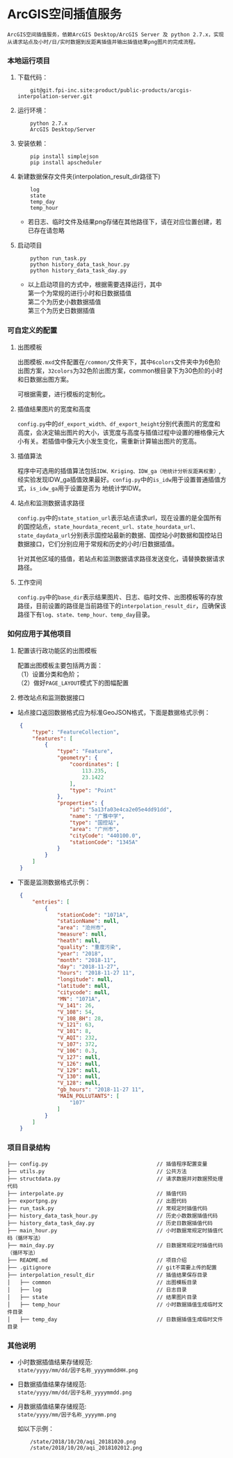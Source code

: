 # ArcGIS空间插值服务
    ArcGIS空间插值服务，依赖ArcGIS Desktop/ArcGIS Server 及 python 2.7.x，实现从请求站点及小时/日/实时数据到反距离插值并输出插值结果png图片的完成流程。

### 本地运行项目

1. 下载代码：

    ``` 
        git@git.fpi-inc.site:product/public-products/arcgis-interpolation-server.git
     ```

2. 运行环境：

    ``` 
        python 2.7.x
        ArcGIS Desktop/Server  
    ```

3. 安装依赖：

    ``` shell
        pip install simplejson
        pip install apscheduler
    ```
    
4. 新建数据保存文件夹(interpolation_result_dir路径下)

    ``` 
        log
        state
        temp_day
        temp_hour
    ```
    * 若日志、临时文件及结果png存储在其他路径下，请在对应位置创建，若已存在请忽略
5. 启动项目

    ``` 
        python run_task.py
        python history_data_task_hour.py
        python history_data_task_day.py
    ```
    * 以上启动项目的方式中，根据需要选择运行，其中   
        第一个为常规的进行小时和日数据插值  
        第二个为历史小数数据插值   
        第三个为历史日数据插值


### 可自定义的配置


1. 出图模板

    出图模板``.mxd``文件配置在``/common/``文件夹下，其中``6colors``文件夹中为6色阶出图方案，``32colors``为32色阶出图方案，common根目录下为30色阶的小时和日数据出图方案。

    可根据需要，进行模板的定制化。

2. 插值结果图片的宽度和高度  

    ``config.py``中的``df_export_width、df_export_height``分别代表图片的宽度和高度，会决定输出图片的大小，该宽度与高度与插值过程中设置的栅格像元大小有关。若插值中像元大小发生变化，需重新计算输出图片的宽高。

3. 插值算法

    程序中可选用的插值算法包括``IDW、Kriging、IDW_ga（地统计分析反距离权重）``,经实验发现IDW_ga插值效果最好。``config.py``中的``is_idw``用于设置普通插值方式，``is_idw_ga``用于设置是否为 地统计学IDW。

4. 站点和监测数据请求路径

    ``config.py``中的``state_station_url``表示站点请求url，现在设置的是全国所有的国控站点，``state_hourdata_recent_url、state_hourdata_url、state_daydata_url``分别表示国控站最新的数据、国控站小时数据和国控站日数据接口，它们分别应用于常规和历史的小时/日数据插值。  
    
    针对其他区域的插值，若站点和监测数据请求路径发送变化，请替换数据请求路径。

5. 工作空间

    ``config.py``中的``base_dir``表示结果图片、日志、临时文件、出图模板等的存放路径，目前设置的路径是当前路径下的```interpolation_result_dir```，应确保该路径下有``log、state、temp_hour、temp_day``目录。

### 如何应用于其他项目


1. 配置该行政功能区的出图模板

    配置出图模板主要包括两方面：  
    （1）设置分类和色阶；  
    （2）做好``PAGE_LAYOUT``模式下的图幅配置

2. 修改站点和监测数据接口

* 站点接口返回数据格式应为标准GeoJSON格式，下面是数据格式示例：

``` json
    {
        "type": "FeatureCollection",
        "features": [
            {
                "type": "Feature",
                "geometry": {
                    "coordinates": [
                        113.235,
                        23.1422
                    ],
                    "type": "Point"
                },
                "properties": {
                    "id": "5a13fa03e4ca2e05e4dd91dd",
                    "name": "广雅中学",
                    "type": "国控站",
                    "area": "广州市",
                    "cityCode": "440100.0",
                    "stationCode": "1345A"
                }
            }
        ]
    }
```

* 下面是监测数据格式示例：

``` json
    {
        "entries": [
            {
                "stationCode": "1071A",
                "stationName": null,
                "area": "沧州市",
                "measure": null,
                "heath": null,
                "quality": "重度污染",
                "year": "2018",
                "month": "2018-11",
                "day": "2018-11-27",
                "hours": "2018-11-27 11",
                "longitude": null,
                "latitude": null,
                "citycode": null,
                "MN": "1071A",
                "V_141": 26,
                "V_108": 54,
                "V_108_8H": 28,
                "V_121": 63,
                "V_101": 8,
                "V_AQI": 232,
                "V_107": 372,
                "V_106": 0.3,
                "V_127": null,
                "V_126": null,
                "V_129": null,
                "V_130": null,
                "V_128": null,
                "gb_hours": "2018-11-27 11",
                "MAIN_POLLUTANTS": [
                    "107"
                ]
            }
        ]
    }
```

### 项目目录结构

```
├── config.py                                   // 插值程序配置变量
├── utils.py                                    // 公共方法
├── structdata.py                               // 请求数据并对数据预处理代码
├── interpolate.py                              // 插值代码
├── exportpng.py                                // 出图代码
├── run_task.py                                 // 常规定时插值代码
├── history_data_task_hour.py                   // 历史小数数据插值代码
├── history_data_task_day.py                    // 历史日数据插值代码
├── main_hour.py                                // 小时数据常规定时插值代码（循环写法）
├── main_day.py                                 // 日数据常规定时插值代码（循环写法）
├── README.md                                   // 项目介绍
├── .gitignore                                  // git不需要上传的配置
├── interpolation_result_dir                    // 插值结果保存目录
│   ├── common                                  // 出图模板目录
│   ├── log                                     // 日志目录
│   ├── state                                   // 结果图片目录
│   ├── temp_hour                               // 小时数据插值生成临时文件目录
│   ├── temp_day                                // 日数据插值生成临时文件目录
```

### 其他说明

* 小时数据插值结果存储规范:  
    ``state/yyyy/mm/dd/因子名称_yyyymmddHH.png``
* 日数据插值结果存储规范:  
    ``state/yyyy/mm/dd/因子名称_yyyymmdd.png``  
* 月数据插值结果存储规范:  
    ``state/yyyy/mm/因子名称_yyyymm.png``  

    如以下示例：
    ```
        /state/2018/10/20/aqi_20181020.png
        /state/2018/10/20/aqi_2018102012.png
    ```